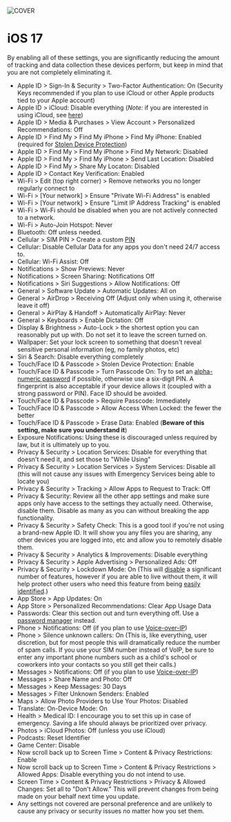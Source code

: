 ![COVER](/assets/covers/apple.png)

# iOS 17
By enabling all of these settings, you are significantly reducing the amount of tracking and data collection these devices perform, but keep in mind that you are not completely eliminating it.

- Apple ID > Sign-In & Security > Two-Factor Authentication: On (Security Keys recommended if you plan to use iCloud or other Apple products tied to your Apple account)
- Apple ID > iCloud: Disable everything (_Note:_ if you are interested in using iCloud, see [here](/guides/moderately-important/backups/#iclouds-advanced-data-protection-program))
- Apple ID > Media & Purchases > View Account > Personalized Recommendations: Off
- Apple ID > Find My > Find My iPhone > Find My iPhone: Enabled (required for [Stolen Device Protection](https://support.apple.com/en-us/HT212510))
- Apple ID > Find My > Find My iPhone > Find My Network: Disabled
- Apple ID > Find My > Find My iPhone > Send Last Location: Disabled
- Apple ID > Find My > Share My Locaton: Disabled
- Apple ID > Contact Key Verification: Enabled
- Wi-Fi > Edit (top right corner) > Remove networks you no longer regularly connect to
- Wi-Fi > [Your network] > Ensure "Private Wi-Fi Address" is enabled
- Wi-Fi > [Your network] > Ensure "Limit IP Address Tracking" is enabled
- Wi-Fi > Wi-Fi should be disabled when you are not actively connected to a network.
- Wi-Fi > Auto-Join Hotspot: Never
- Bluetooth: Off unless needed.
- Cellular > SIM PIN > Create a custom [PIN](https://support.apple.com/en-us/HT201529)
- Cellular: Disable Cellular Data for any apps you don't need 24/7 access to.
- Cellular: Wi-Fi Assist: Off
- Notifications > Show Previews: Never
- Notifications > Screen Sharing: Notifications Off
- Notifications > Siri Suggestions > Allow Notifications: Off
- General > Software Update > Automatic Updates: All on
- General > AirDrop > Receiving Off (Adjust only when using it, otherwise leave it off)
- General > AirPlay & Handoff > Automatically AirPlay: Never
- General > Keyboards > Enable Dictation: Off
- Display & Brightness > Auto-Lock > the shortest option you can reasonably put up with. Do not set it to leave the screen turned on.
- Wallpaper: Set your lock screen to something that doesn't reveal sensitive personal information (eg, no family photos, etc)
- Siri & Search: Disable everything completely
- Touch/Face ID & Passcode > Stolen Device Protection: Enable
- Touch/Face ID & Passcode > Turn Passcode On: Try to set an [alpha-numeric password](/guides/most-important/passwords) if possible, otherwise use a six-digit PIN. A fingerprint is also acceptable if your device allows it (coupled with a strong password or PIN). Face ID should be avoided.
- Touch/Face ID & Passcode > Require Passcode: Immediately
- Touch/Face ID & Passcode > Allow Access When Locked: the fewer the better
- Touch/Face ID & Passcode > Erase Data: Enabled (**Beware of this setting, make sure you understand it**)
- Exposure Notifications: Using these is discouraged unless required by law, but it is ultimately up to you.
- Privacy & Security > Location Services: Disable for everything that doesn't need it, and set those to "While Using"
- Privacy & Security > Location Services > System Services: Disable all (this will not cause any issues with Emergency Services being able to locate you)
- Privacy & Security > Tracking > Allow Apps to Request to Track: Off
- Privacy & Security: Review all the other app settings and make sure apps only have access to the settings they actually need. Otherwise, disable them. Disable as many as you can without breaking the app functionality.
- Privacy & Security > Safety Check: This is a good tool if you're not using a brand-new Apple ID. It will show you any files you are sharing, any other devices you are logged into, etc and allow you to remotely disable them.
- Privacy & Security > Analytics & Improvements: Disable everything
- Privacy & Security > Apple Advertising > Personalized Ads: Off
- Privacy & Security > Lockdown Mode: On (This will [disable](https://support.apple.com/en-us/HT212650) a significant number of features, however if you are able to live without them, it will help protect other users who need this feature from being [easily identified](https://www.techspot.com/news/95767-apple-upcoming-lockdown-mode-make-devices-easier-fingerprint.html).)
- App Store > App Updates: On
- App Store > Personalized Recommendations: Clear App Usage Data
- Passwords: Clear this section out and turn everything off. Use a [password manager](/guides/most-important/passwords) instead.
- Phone > Notifications: Off (if you plan to use [Voice-over-IP](/guides/less-important/voip))
- Phone > Silence unknown callers: On (This is, like everything, user discretion, but for most people this will dramatically reduce the number of spam calls. If you use your SIM number instead of VoIP, be sure to enter any important phone numbers such as a child's school or coworkers into your contacts so you still get their calls.)
- Messages > Notifications: Off (if you plan to use [Voice-over-IP](/guides/less-important/voip))
- Messages > Share Name and Photo: Off
- Messages > Keep Messages: 30 Days
- Messages > Filter Unknown Senders: Enabled
- Maps > Allow Photo Providers to Use Your Photos: Disabled
- Translate: On-Device Mode: On
- Health > Medical ID: I encourage you to set this up in case of emergency. Saving a life should always be prioritized over privacy.
- Photos > iCloud Photos: Off (unless you use iCloud)
- Podcasts: Reset Identifier
- Game Center: Disable
- Now scroll back up to Screen Time > Content & Privacy Restrictions: Enable
- Now scroll back up to Screen Time > Content & Privacy Restrictions > Allowed Apps: Disable everything you do not intend to use.
- Screen Time > Content & Privacy Restrictions > Privacy & Allowed Changes: Set all to "Don't Allow." This will prevent changes from being made on your behalf next time you update.
- Any settings not covered are personal preference and are unlikely to cause any privacy or security issues no matter how you set them.
